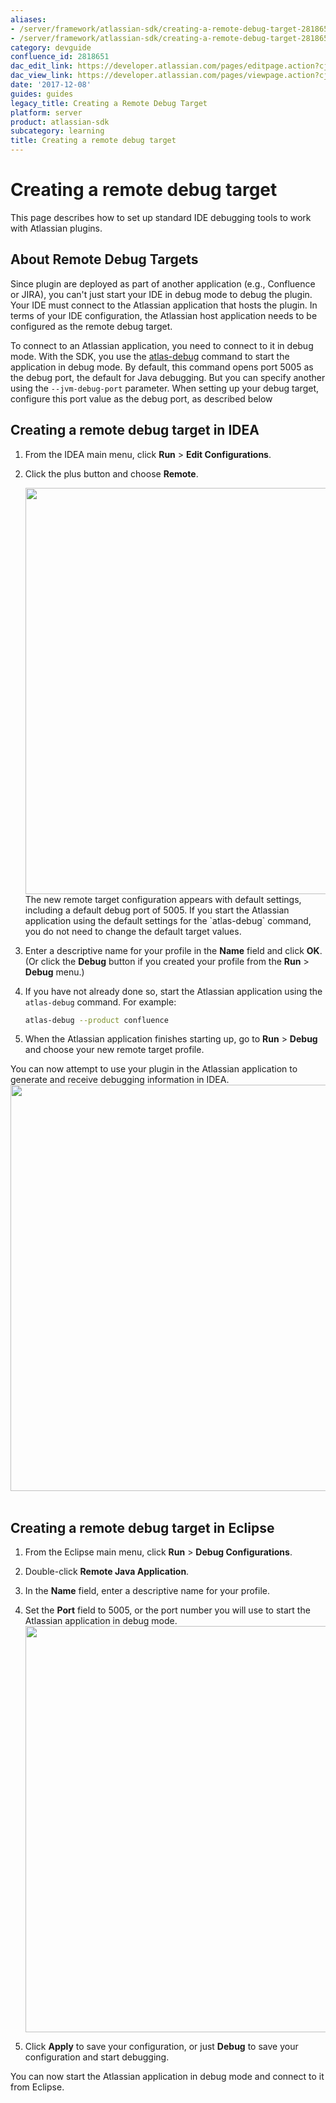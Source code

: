 ```yaml
---
aliases:
- /server/framework/atlassian-sdk/creating-a-remote-debug-target-2818651.html
- /server/framework/atlassian-sdk/creating-a-remote-debug-target-2818651.md
category: devguide
confluence_id: 2818651
dac_edit_link: https://developer.atlassian.com/pages/editpage.action?cjm=wozere&pageId=2818651
dac_view_link: https://developer.atlassian.com/pages/viewpage.action?cjm=wozere&pageId=2818651
date: '2017-12-08'
guides: guides
legacy_title: Creating a Remote Debug Target
platform: server
product: atlassian-sdk
subcategory: learning
title: Creating a remote debug target
---
```

# Creating a remote debug target

This page describes how to set up standard IDE debugging tools to work with Atlassian plugins.

## About Remote Debug Targets

Since plugin are deployed as part of another application (e.g., Confluence or JIRA), you can't just start your IDE in debug mode to debug the plugin. Your IDE must connect to the Atlassian application that hosts the plugin. In terms of your IDE configuration, the Atlassian host application needs to be configured as the remote debug target.

To connect to an Atlassian application, you need to connect to it in debug mode. With the SDK, you use the [atlas-debug](/server/framework/atlassian-sdk/atlas-debug) command to start the application in debug mode. By default, this command opens port 5005 as the debug port, the default for Java debugging. But you can specify another using the `--jvm-debug-port` parameter. When setting up your debug target, configure this port value as the debug port, as described below

## Creating a remote debug target in IDEA

1.  From the IDEA main menu, click **Run** &gt; **Edit Configurations**.
2.  Click the plus button and choose **Remote**.  
      
    <img src="/server/framework/atlassian-sdk/images/intellijideadebugging-03.png" width="650" />  
    The new remote target configuration appears with default settings, including a default debug port of 5005. If you start the Atlassian application using the default settings for the `atlas-debug` command, you do not need to change the default target values.
3.  Enter a descriptive name for your profile in the **Name** field and click **OK**. (Or click the **Debug** button if you created your profile from the **Run** &gt; **Debug** menu.) 
4.  If you have not already done so, start the Atlassian application using the `atlas-debug` command. For example:

    ``` bash
    atlas-debug --product confluence
    ```

5.  When the Atlassian application finishes starting up, go to **Run** &gt; **Debug** and choose your new remote target profile.

You can now attempt to use your plugin in the Atlassian application to generate and receive debugging information in IDEA.  
<img src="/server/framework/atlassian-sdk/images/intellijideadebugging-01.png" width="650" /> 

## Creating a remote debug target in Eclipse

1.  From the Eclipse main menu, click **Run** &gt; **Debug Configurations**.
2.  Double-click **Remote Java Application**.
3.  In the **Name** field, enter a descriptive name for your profile.
4.  Set the **Port** field to 5005, or the port number you will use to start the Atlassian application in debug mode.  
    <img src="/server/framework/atlassian-sdk/images/eclipsedebugging-01.jpg" width="650" />  
      
5.  Click **Apply** to save your configuration, or just **Debug** to save your configuration and start debugging.

You can now start the Atlassian application in debug mode and connect to it from Eclipse.
